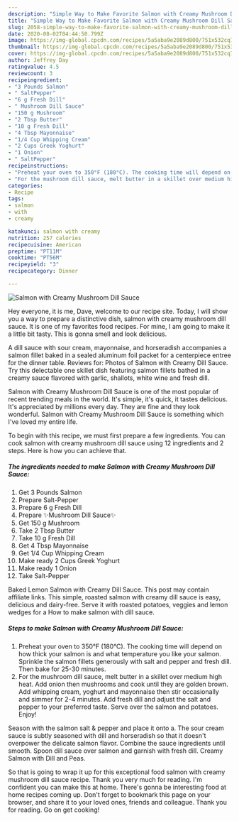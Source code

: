 ```yaml
---
description: "Simple Way to Make Favorite Salmon with Creamy Mushroom Dill Sauce"
title: "Simple Way to Make Favorite Salmon with Creamy Mushroom Dill Sauce"
slug: 2058-simple-way-to-make-favorite-salmon-with-creamy-mushroom-dill-sauce
date: 2020-08-02T04:44:50.799Z
image: https://img-global.cpcdn.com/recipes/5a5aba9e2089d800/751x532cq70/salmon-with-creamy-mushroom-dill-sauce-recipe-main-photo.jpg
thumbnail: https://img-global.cpcdn.com/recipes/5a5aba9e2089d800/751x532cq70/salmon-with-creamy-mushroom-dill-sauce-recipe-main-photo.jpg
cover: https://img-global.cpcdn.com/recipes/5a5aba9e2089d800/751x532cq70/salmon-with-creamy-mushroom-dill-sauce-recipe-main-photo.jpg
author: Jeffrey Day
ratingvalue: 4.5
reviewcount: 3
recipeingredient:
- "3 Pounds Salmon"
- " SaltPepper"
- "6 g Fresh Dill"
- " Mushroom Dill Sauce"
- "150 g Mushroom"
- "2 Tbsp Butter"
- "10 g Fresh Dill"
- "4 Tbsp Mayonnaise"
- "1/4 Cup Whipping Cream"
- "2 Cups Greek Yoghurt"
- "1 Onion"
- " SaltPepper"
recipeinstructions:
- "Preheat your oven to 350°F (180°C). The cooking time will depend on how thick your salmon is and what temperature you like your salmon. Sprinkle the salmon fillets generously with salt and pepper and fresh dill. Then bake for 25-30 minutes."
- "For the mushroom dill sauce, melt butter in a skillet over medium high heat. Add onion then mushrooms and cook until they are golden brown. Add whipping cream, yoghurt and mayonnaise then stir occasionally and simmer for 2-4 minutes. Add fresh dill and adjust the salt and pepper to your preferred taste. Serve over the salmon and potatoes. Enjoy!"
categories:
- Recipe
tags:
- salmon
- with
- creamy

katakunci: salmon with creamy 
nutrition: 257 calories
recipecuisine: American
preptime: "PT11M"
cooktime: "PT56M"
recipeyield: "3"
recipecategory: Dinner

---
```



![Salmon with Creamy Mushroom Dill Sauce](https://img-global.cpcdn.com/recipes/5a5aba9e2089d800/751x532cq70/salmon-with-creamy-mushroom-dill-sauce-recipe-main-photo.jpg)

Hey everyone, it is me, Dave, welcome to our recipe site. Today, I will show you a way to prepare a distinctive dish, salmon with creamy mushroom dill sauce. It is one of my favorites food recipes. For mine, I am going to make it a little bit tasty. This is gonna smell and look delicious.

A dill sauce with sour cream, mayonnaise, and horseradish accompanies a salmon fillet baked in a sealed aluminum foil packet for a centerpiece entree for the dinner table. Reviews for: Photos of Salmon with Creamy Dill Sauce. Try this delectable one skillet dish featuring salmon fillets bathed in a creamy sauce flavored with garlic, shallots, white wine and fresh dill.

Salmon with Creamy Mushroom Dill Sauce is one of the most popular of recent trending meals in the world. It's simple, it's quick, it tastes delicious. It's appreciated by millions every day. They are fine and they look wonderful. Salmon with Creamy Mushroom Dill Sauce is something which I've loved my entire life.


To begin with this recipe, we must first prepare a few ingredients. You can cook salmon with creamy mushroom dill sauce using 12 ingredients and 2 steps. Here is how you can achieve that.

<!--inarticleads1-->

##### The ingredients needed to make Salmon with Creamy Mushroom Dill Sauce:

1. Get 3 Pounds Salmon
1. Prepare  Salt-Pepper
1. Prepare 6 g Fresh Dill
1. Prepare  ✨Mushroom Dill Sauce✨
1. Get 150 g Mushroom
1. Take 2 Tbsp Butter
1. Take 10 g Fresh Dill
1. Get 4 Tbsp Mayonnaise
1. Get 1/4 Cup Whipping Cream
1. Make ready 2 Cups Greek Yoghurt
1. Make ready 1 Onion
1. Take  Salt-Pepper


Baked Lemon Salmon with Creamy Dill Sauce. This post may contain affiliate links. This simple, roasted salmon with creamy dill sauce is easy, delicious and dairy-free. Serve it with roasted potatoes, veggies and lemon wedges for a How to make salmon with dill sauce. 

<!--inarticleads2-->

##### Steps to make Salmon with Creamy Mushroom Dill Sauce:

1. Preheat your oven to 350°F (180°C). The cooking time will depend on how thick your salmon is and what temperature you like your salmon. Sprinkle the salmon fillets generously with salt and pepper and fresh dill. Then bake for 25-30 minutes.
1. For the mushroom dill sauce, melt butter in a skillet over medium high heat. Add onion then mushrooms and cook until they are golden brown. Add whipping cream, yoghurt and mayonnaise then stir occasionally and simmer for 2-4 minutes. Add fresh dill and adjust the salt and pepper to your preferred taste. Serve over the salmon and potatoes. Enjoy!


Season with the salmon salt &amp; pepper and place it onto a. The sour cream sauce is subtly seasoned with dill and horseradish so that it doesn&#39;t overpower the delicate salmon flavor. Combine the sauce ingredients until smooth. Spoon dill sauce over salmon and garnish with fresh dill. Creamy Salmon with Dill and Peas. 

So that is going to wrap it up for this exceptional food salmon with creamy mushroom dill sauce recipe. Thank you very much for reading. I'm confident you can make this at home. There's gonna be interesting food at home recipes coming up. Don't forget to bookmark this page on your browser, and share it to your loved ones, friends and colleague. Thank you for reading. Go on get cooking!
